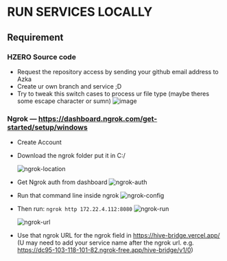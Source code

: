# RUN SERVICES LOCALLY

## Requirement

### HZERO Source code

- Request the repository access by sending your github email address to Azka
- Create ur own branch and service ;D
- Try to tweak this switch cases to process ur file type (maybe theres some escape character or sumn)
  ![image](https://github.com/user-attachments/assets/bfc89671-b781-4222-8a3d-0800bab7460c)


### Ngrok **—** https://dashboard.ngrok.com/get-started/setup/windows

- Create Account

- Download the ngrok folder put it in C:/

  ![ngrok-location](https://github.com/user-attachments/assets/f342582e-5998-4477-a681-dae10db58dbf)

- Get Ngrok auth from dashboard
  ![ngrok-auth](https://github.com/user-attachments/assets/e9cae71a-c0ae-4b23-86ad-f8772bd61e68)

- Run that command line inside ngrok
  ![ngrok-config](https://github.com/user-attachments/assets/2167242e-24b6-4d1f-abbe-933d666eee57)

- Then run: `ngrok http 172.22.4.112:8080`
  ![ngrok-run](https://github.com/user-attachments/assets/4089b4ae-b9c1-4c91-a802-a984cfc58976)

  ![ngrok-url](https://github.com/user-attachments/assets/e9655a3b-99f7-4306-b02a-ac2c0af56065)

- Use that ngrok URL for the ngrok field in https://hive-bridge.vercel.app/
  (U may need to add your service name after the ngrok url.
  e.g. https://dc95-103-118-101-82.ngrok-free.app/hive-bridge/v1/0)


